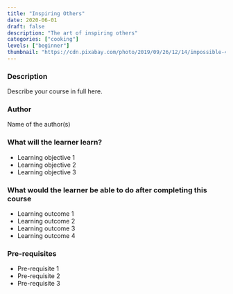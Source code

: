 ```yaml
---
title: "Inspiring Others"
date: 2020-06-01
draft: false
description: "The art of inspiring others"
categories: ["cooking"]
levels: ["beginner"]
thumbnail: "https://cdn.pixabay.com/photo/2019/09/26/12/14/impossible-4505790_1280.jpg"
---
```

### Description
Describe your course in full here.

### Author
Name of the author(s)

### What will the learner learn?
- Learning objective 1
- Learning objective 2
- Learning objective 3

### What would the learner be able to do after completing this course
- Learning outcome 1
- Learning outcome 2
- Learning outcome 3
- Learning outcome 4

### Pre-requisites
- Pre-requisite 1
- Pre-requisite 2
- Pre-requisite 3


